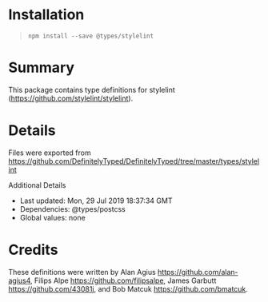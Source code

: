 # Installation
> `npm install --save @types/stylelint`

# Summary
This package contains type definitions for stylelint (https://github.com/stylelint/stylelint).

# Details
Files were exported from https://github.com/DefinitelyTyped/DefinitelyTyped/tree/master/types/stylelint

Additional Details
 * Last updated: Mon, 29 Jul 2019 18:37:34 GMT
 * Dependencies: @types/postcss
 * Global values: none

# Credits
These definitions were written by Alan Agius <https://github.com/alan-agius4>, Filips Alpe <https://github.com/filipsalpe>, James Garbutt <https://github.com/43081j>, and Bob Matcuk <https://github.com/bmatcuk>.
